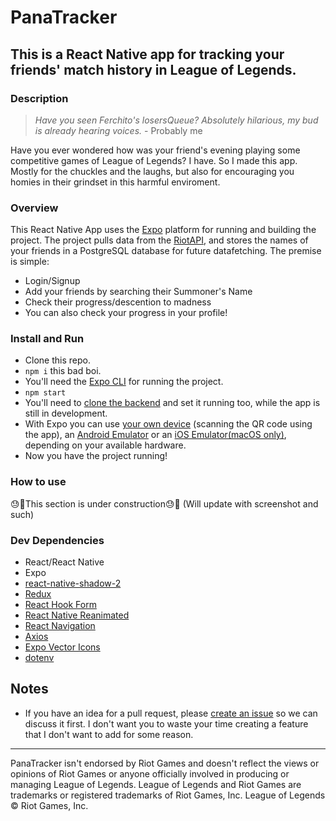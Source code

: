 # PanaTracker

## This is a React Native app for tracking your friends' match history in League of Legends.

### Description

> *Have you seen Ferchito's losersQueue? Absolutely hilarious, my bud is already hearing voices.* - Probably me

Have you ever wondered how was your friend's evening playing some competitive games of League of Legends? I have. So I made this app. Mostly for the chuckles and the laughs, but also for encouraging you homies in their grindset in this harmful enviroment.

### Overview

This React Native App uses the [Expo](https://expo.dev/) platform for running and building the project. The project pulls data from the [RiotAPI](https://developer.riotgames.com/docs/portal), and stores the names of your friends in a PostgreSQL database for future datafetching. The premise is simple:
- Login/Signup
- Add your friends by searching their Summoner's Name
- Check their progress/descention to madness
- You can also check your progress in your profile!

### Install and Run

- Clone this repo.
- `npm i` this bad boi.
- You'll need the [Expo CLI](https://docs.expo.dev/workflow/expo-cli/) for running the project.
- `npm start`
- You'll need to [clone the backend](https://github.com/veranicolas/PanaTrackerBE) and set it running too, while the app is still in development.
- With Expo you can use [your own device](https://expo.dev/client) (scanning the QR code using the app), an [Android Emulator](https://docs.expo.dev/workflow/android-studio-emulator/) or an [iOS Emulator(macOS only)](https://docs.expo.dev/workflow/ios-simulator/), depending on your available hardware.
- Now you have the project running!

### How to use

😓🙏This section is under construction😓🙏 (Will update with screenshot and such)

### Dev Dependencies

- React/React Native
- Expo
- [react-native-shadow-2](https://github.com/SrBrahma/react-native-shadow-2)
- [Redux](https://redux.js.org/)
- [React Hook Form](https://react-hook-form.com/)
- [React Native Reanimated](https://github.com/software-mansion/react-native-reanimated)
- [React Navigation](https://reactnavigation.org/)
- [Axios](https://axios-http.com/docs/intro)
- [Expo Vector Icons](expo/vector-icons)
- [dotenv](https://www.npmjs.com/package/dotenv)

## Notes

* If you have an idea for a pull request, please [create an issue](https://github.com/veranicolas/PanaTracker/issues/new) so we can discuss it first. I don't want you to waste your time creating a feature that I don't want to add for some reason.

---
PanaTracker isn't endorsed by Riot Games and doesn't reflect the views or opinions of Riot Games or anyone officially involved in producing or managing League of Legends. League of Legends and Riot Games are trademarks or registered trademarks of Riot Games, Inc. League of Legends © Riot Games, Inc.